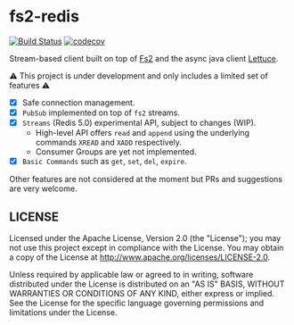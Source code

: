 fs2-redis
=========

[![Build Status](https://travis-ci.org/gvolpe/fs2-redis.svg?branch=master)](https://travis-ci.org/gvolpe/fs2-redis)
[![codecov](https://codecov.io/gh/gvolpe/fs2-redis/branch/master/graph/badge.svg)](https://codecov.io/gh/gvolpe/fs2-redis)

Stream-based client built on top of [Fs2](https://functional-streams-for-scala.github.io/fs2/) and the async java client [Lettuce](https://lettuce.io/).

:warning: This project is under development and only includes a limited set of features :warning:

- [x] Safe connection management.
- [x] `PubSub` implemented on top of `fs2` streams.
- [x] `Streams` (Redis 5.0) experimental API, subject to changes (WIP).
  + High-level API offers `read` and `append` using the underlying commands `XREAD` and `XADD` respectively.
  + Consumer Groups are yet not implemented.
- [x] `Basic Commands` such as `get`, `set`, `del`, `expire`.

Other features are not considered at the moment but PRs and suggestions are very welcome.

## LICENSE

Licensed under the Apache License, Version 2.0 (the "License"); you may not use this project except in compliance with
the License. You may obtain a copy of the License at http://www.apache.org/licenses/LICENSE-2.0.

Unless required by applicable law or agreed to in writing, software distributed under the License is distributed on an
"AS IS" BASIS, WITHOUT WARRANTIES OR CONDITIONS OF ANY KIND, either express or implied. See the License for the specific
language governing permissions and limitations under the License.
